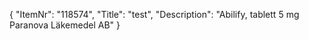 {
  "ItemNr": "118574",
  "Title": "test",
  "Description": "Abilify, tablett 5 mg Paranova Läkemedel AB"
}